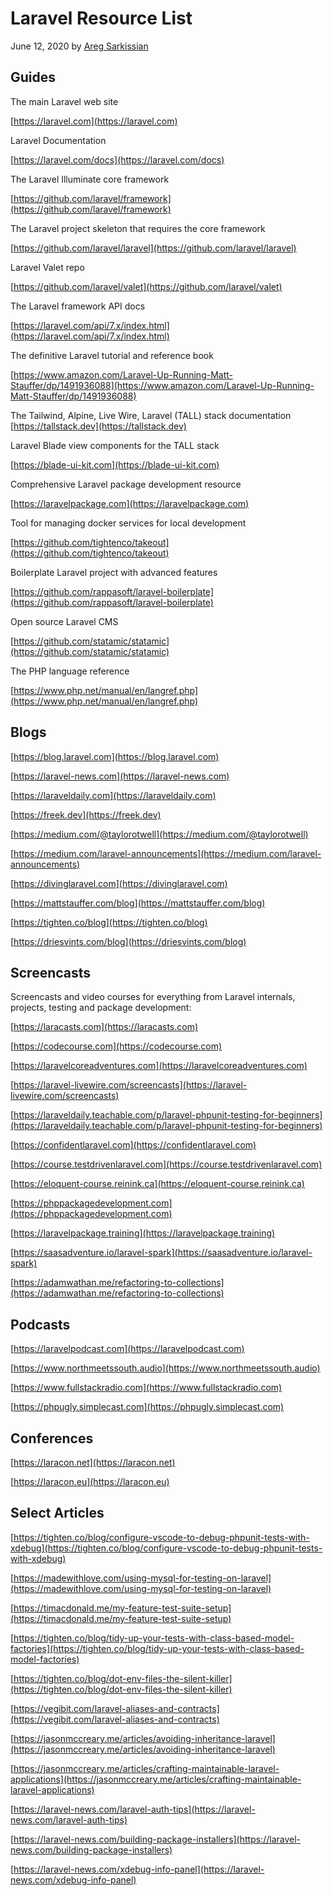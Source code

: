 # Laravel Resource List

June 12, 2020 by [Areg Sarkissian](https://aregsar.com/about)

## Guides

The main Laravel web site

[https://laravel.com](https://laravel.com)

Laravel Documentation

[https://laravel.com/docs](https://laravel.com/docs)

The Laravel Illuminate core framework

[https://github.com/laravel/framework](https://github.com/laravel/framework)

The Laravel project skeleton that requires the core framework

[https://github.com/laravel/laravel](https://github.com/laravel/laravel)

Laravel Valet repo

[https://github.com/laravel/valet](https://github.com/laravel/valet)

The Laravel framework API docs

[https://laravel.com/api/7.x/index.html](https://laravel.com/api/7.x/index.html)

The definitive Laravel tutorial and reference book

[https://www.amazon.com/Laravel-Up-Running-Matt-Stauffer/dp/1491936088](https://www.amazon.com/Laravel-Up-Running-Matt-Stauffer/dp/1491936088)

The Tailwind, Alpine, Live Wire, Laravel (TALL) stack documentation
[https://tallstack.dev](https://tallstack.dev)

Laravel Blade view components for the TALL stack

[https://blade-ui-kit.com](https://blade-ui-kit.com)

Comprehensive Laravel package development resource

[https://laravelpackage.com](https://laravelpackage.com)

Tool for managing docker services for local development

[https://github.com/tightenco/takeout](https://github.com/tightenco/takeout)

Boilerplate Laravel project with advanced features

[https://github.com/rappasoft/laravel-boilerplate](https://github.com/rappasoft/laravel-boilerplate)

Open source Laravel CMS

[https://github.com/statamic/statamic](https://github.com/statamic/statamic)

The PHP language reference

[https://www.php.net/manual/en/langref.php](https://www.php.net/manual/en/langref.php)

## Blogs

[https://blog.laravel.com](https://blog.laravel.com)

[https://laravel-news.com](https://laravel-news.com)

[https://laraveldaily.com](https://laraveldaily.com)

[https://freek.dev](https://freek.dev)

[https://medium.com/@taylorotwell](https://medium.com/@taylorotwell)

[https://medium.com/laravel-announcements](https://medium.com/laravel-announcements)

[https://divinglaravel.com](https://divinglaravel.com)

[https://mattstauffer.com/blog](https://mattstauffer.com/blog)

[https://tighten.co/blog](https://tighten.co/blog)

[https://driesvints.com/blog](https://driesvints.com/blog)

## Screencasts

Screencasts and video courses for everything from Laravel internals, projects, testing and package development:

[https://laracasts.com](https://laracasts.com)

[https://codecourse.com](https://codecourse.com)

[https://laravelcoreadventures.com](https://laravelcoreadventures.com)

[https://laravel-livewire.com/screencasts](https://laravel-livewire.com/screencasts)

[https://laraveldaily.teachable.com/p/laravel-phpunit-testing-for-beginners](https://laraveldaily.teachable.com/p/laravel-phpunit-testing-for-beginners)

[https://confidentlaravel.com](https://confidentlaravel.com)

[https://course.testdrivenlaravel.com](https://course.testdrivenlaravel.com)

[https://eloquent-course.reinink.ca](https://eloquent-course.reinink.ca)

[https://phppackagedevelopment.com](https://phppackagedevelopment.com)

[https://laravelpackage.training](https://laravelpackage.training)

[https://saasadventure.io/laravel-spark](https://saasadventure.io/laravel-spark)

[https://adamwathan.me/refactoring-to-collections](https://adamwathan.me/refactoring-to-collections)

## Podcasts

[https://laravelpodcast.com](https://laravelpodcast.com)

[https://www.northmeetssouth.audio](https://www.northmeetssouth.audio)

[https://www.fullstackradio.com](https://www.fullstackradio.com)

[https://phpugly.simplecast.com](https://phpugly.simplecast.com)

## Conferences

[https://laracon.net](https://laracon.net)

[https://laracon.eu](https://laracon.eu)

## Select Articles

[https://tighten.co/blog/configure-vscode-to-debug-phpunit-tests-with-xdebug](https://tighten.co/blog/configure-vscode-to-debug-phpunit-tests-with-xdebug)

[https://madewithlove.com/using-mysql-for-testing-on-laravel](https://madewithlove.com/using-mysql-for-testing-on-laravel)

[https://timacdonald.me/my-feature-test-suite-setup](https://timacdonald.me/my-feature-test-suite-setup)

[https://tighten.co/blog/tidy-up-your-tests-with-class-based-model-factories](https://tighten.co/blog/tidy-up-your-tests-with-class-based-model-factories)

[https://tighten.co/blog/dot-env-files-the-silent-killer](https://tighten.co/blog/dot-env-files-the-silent-killer)

[https://vegibit.com/laravel-aliases-and-contracts](https://vegibit.com/laravel-aliases-and-contracts)

[https://jasonmccreary.me/articles/avoiding-inheritance-laravel](https://jasonmccreary.me/articles/avoiding-inheritance-laravel)

[https://jasonmccreary.me/articles/crafting-maintainable-laravel-applications](https://jasonmccreary.me/articles/crafting-maintainable-laravel-applications)

[https://laravel-news.com/laravel-auth-tips](https://laravel-news.com/laravel-auth-tips)

[https://laravel-news.com/building-package-installers](https://laravel-news.com/building-package-installers)

[https://laravel-news.com/xdebug-info-panel](https://laravel-news.com/xdebug-info-panel)
